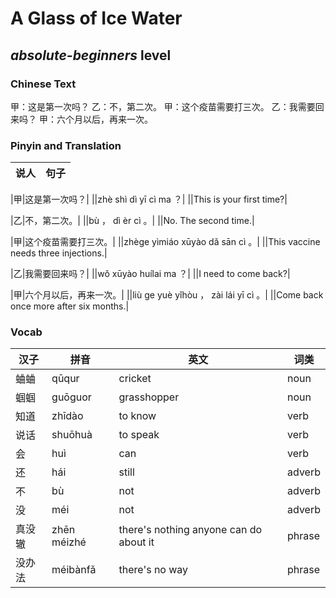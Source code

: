 # A Glass of Ice Water
## *absolute-beginners* level

### Chinese Text
甲：这是第一次吗？
乙：不，第二次。
甲：这个疫苗需要打三次。
乙：我需要回来吗？
甲：六个月以后，再来一次。

### Pinyin and Translation
|说人|句子|
|----|----|

|甲|这是第一次吗？|
||zhè shì dì yī cì ma ？|
||This is your first time?|

|乙|不，第二次。|
||bù ， dì èr cì 。|
||No. The second time.|

|甲|这个疫苗需要打三次。|
||zhège yìmiáo xūyào dǎ sān cì 。|
||This vaccine needs three injections.|

|乙|我需要回来吗？|
||wǒ xūyào huílai ma ？|
||I need to come back?|

|甲|六个月以后，再来一次。|
||liù  ge yuè yǐhòu ， zài lái yī cì 。|
||Come back once more after six months.|
### Vocab
|汉子|拼音|英文|词类|
|----|----|----|----|
|蛐蛐|qūqur|cricket|noun|
|蝈蝈|guōguor|grasshopper|noun|
|知道|zhīdào|to know|verb|
|说话|shuōhuà|to speak|verb|
|会|huì|can|verb|
|还|hái|still|adverb|
|不|bù|not|adverb|
|没|méi|not|adverb|
|真没辙|zhēn méizhé|there's nothing anyone can do about it|phrase|
|没办法|méibànfǎ|there's no way|phrase|